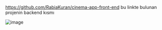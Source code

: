 https://github.com/RabiaKuran/cinema-app-front-end bu linkte bulunan projenin backend kısmı

![image](https://github.com/RabiaKuran/web-api-cinema/assets/59939284/f838b0d0-d1c4-476e-ae95-2d9f7f83b548)

